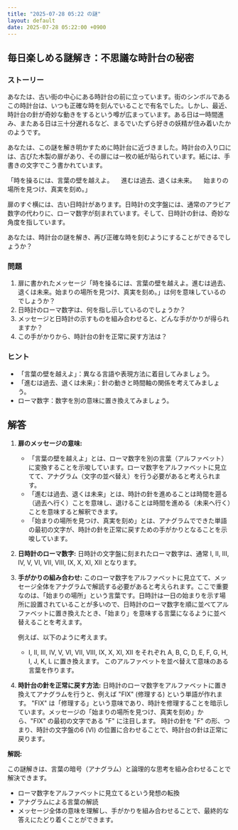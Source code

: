 ```yaml
---
title: "2025-07-28 05:22 の謎"
layout: default
date: 2025-07-28 05:22:00 +0900
---
```

## 毎日楽しめる謎解き：不思議な時計台の秘密

### ストーリー

あなたは、古い街の中心にある時計台の前に立っています。街のシンボルであるこの時計台は、いつも正確な時を刻んでいることで有名でした。しかし、最近、時計台の針が奇妙な動きをするという噂が広まっています。ある日は一時間進み、またある日は三十分遅れるなど、まるでいたずら好きの妖精が住み着いたかのようです。

あなたは、この謎を解き明かすために時計台に近づきました。時計台の入り口には、古びた木製の扉があり、その扉には一枚の紙が貼られています。紙には、手書きの文字でこう書かれています。

「時を操るには、言葉の壁を越えよ。
　進むは過去、退くは未来。
　始まりの場所を見つけ、真実を刻め。」

扉のすぐ横には、古い日時計があります。日時計の文字盤には、通常のアラビア数字の代わりに、ローマ数字が刻まれています。そして、日時計の針は、奇妙な角度を指しています。

あなたは、時計台の謎を解き、再び正確な時を刻むようにすることができるでしょうか？

### 問題

1.  扉に書かれたメッセージ「時を操るには、言葉の壁を越えよ。進むは過去、退くは未来。始まりの場所を見つけ、真実を刻め。」は何を意味しているのでしょうか？
2.  日時計のローマ数字は、何を指し示しているのでしょうか？
3.  メッセージと日時計の示すものを組み合わせると、どんな手がかりが得られますか？
4.  この手がかりから、時計台の針を正常に戻す方法は？

### ヒント

*   「言葉の壁を越えよ」：異なる言語や表現方法に着目してみましょう。
*   「進むは過去、退くは未来」：針の動きと時間軸の関係を考えてみましょう。
*   ローマ数字：数字を別の意味に置き換えてみましょう。

## 解答

1.  **扉のメッセージの意味:**
    *   「言葉の壁を越えよ」とは、ローマ数字を別の言葉（アルファベット）に変換することを示唆しています。ローマ数字をアルファベットに見立てて、アナグラム（文字の並べ替え）を行う必要があると考えられます。
    *   「進むは過去、退くは未来」とは、時計の針を進めることは時間を遡る（過去へ行く）ことを意味し、退けることは時間を進める（未来へ行く）ことを意味すると解釈できます。
    *   「始まりの場所を見つけ、真実を刻め」とは、アナグラムでできた単語の最初の文字が、時計の針を正常に戻すための手がかりとなることを示唆しています。

2.  **日時計のローマ数字:**
    日時計の文字盤に刻まれたローマ数字は、通常 I, II, III, IV, V, VI, VII, VIII, IX, X, XI, XII となります。

3.  **手がかりの組み合わせ:**
    このローマ数字をアルファベットに見立てて、メッセージ全体をアナグラムで解読する必要があると考えられます。ここで重要なのは、「始まりの場所」という言葉です。日時計は一日の始まりを示す場所に設置されていることが多いので、日時計のローマ数字を順に並べてアルファベットに置き換えたとき、「始まり」を意味する言葉になるように並べ替えることを考えます。

    例えば、以下のように考えます。
    * I, II, III, IV, V, VI, VII, VIII, IX, X, XI, XII をそれぞれ A, B, C, D, E, F, G, H, I, J, K, L に置き換えます。
    このアルファベットを並べ替えて意味のある言葉を作ります。

4.  **時計台の針を正常に戻す方法:**
    日時計のローマ数字をアルファベットに置き換えてアナグラムを行うと、例えば "FIX" (修理する) という単語が作れます。
    "FIX" は「修理する」という意味であり、時計を修理することを暗示しています。メッセージの「始まりの場所を見つけ、真実を刻め」から、"FIX" の最初の文字である "F" に注目します。
    時計の針を "F" の形、つまり、時計の文字盤の6 (VI) の位置に合わせることで、時計台の針は正常に戻ります。

**解説:**

この謎解きは、言葉の暗号（アナグラム）と論理的な思考を組み合わせることで解決できます。
*   ローマ数字をアルファベットに見立てるという発想の転換
*   アナグラムによる言葉の解読
*   メッセージ全体の意味を理解し、手がかりを組み合わせることで、最終的な答えにたどり着くことができます。
